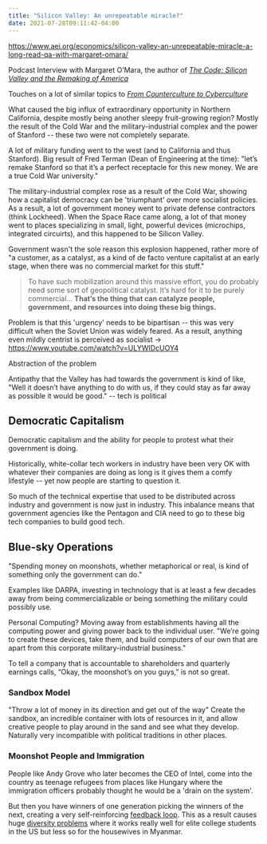 ```yaml
---
title: "Silicon Valley: An unrepeatable miracle?"
date: 2021-07-28T09:11:42-04:00
---
```


https://www.aei.org/economics/silicon-valley-an-unrepeatable-miracle-a-long-read-qa-with-margaret-omara/

Podcast Interview with Margaret O’Mara, the author of _[The Code: Silicon Valley and the Remaking of America](https://www.amazon.com/Code-Silicon-Valley-Remaking-America/dp/0399562184)_

Touches on a lot of similar topics to [*From Counterculture to Cyberculture*](thoughts/books/fctc.md)

What caused the big influx of extraordinary opportunity in Northern California, despite mostly being another sleepy fruit-growing region? Mostly the result of the Cold War and the military-industrial complex and the power of Stanford -- these two were not completely separate.

A lot of military funding went to the west (and to California and thus Stanford). Big result of Fred Terman (Dean of Engineering at the time): "let’s remake Stanford so that it’s a perfect receptacle for this new money. We are a true Cold War university."

The military-industrial complex rose as a result of the Cold War, showing how a capitalist democracy can be 'triumphant' over more socialist policies. As a result, a lot of government money went to private defense contractors (think Lockheed). When the Space Race came along, a lot of that money went to places specializing in small, light, powerful devices (microchips, integrated circuirts), and this happened to be Silicon Valley.

Government wasn't the sole reason this explosion happened, rather more of "a customer, as a catalyst, as a kind of de facto venture capitalist at an early stage, when there was no commercial market for this stuff."

> To have such mobilization around this massive effort, you do probably need some sort of geopolitical catalyst. It’s hard for it to be purely commercial...  **That’s the thing that can catalyze people, government, and resources into doing these big things.**

Problem is that this 'urgency' needs to be bipartisan -- this was very difficult when the Soviet Union was widely feared. As a result, anything even mildly centrist is perceived as socialist -> https://www.youtube.com/watch?v=ULYWIDcUOY4

Abstraction of the problem

Antipathy that the Valley has had towards the government is kind of like, "Well it doesn’t have anything to do with us, if they could stay as far away as possible it would be good." -- tech is political

## Democratic Capitalism
Democratic capitalism and the ability for people to protest what their government is doing.

Historically, white-collar tech workers in industry have been very OK with whatever their companies are doing as long is it gives them a comfy lifestyle -- yet now people are starting to question it.

So much of the technical expertise that used to be distributed across industry and government is now just in industry. This inbalance means that government agencies like the Pentagon and CIA need to go to these big tech companies to build good tech.

## Blue-sky Operations
"Spending money on moonshots, whether metaphorical or real, is kind of something only the government can do."

Examples like DARPA, investing in technology that is at least a few decades away from being commercializable or being something the military could possibly use.

Personal Computing? Moving away from establishments having all the computing power and giving power back to the individual user. "We’re going to create these devices, take them, and build computers of our own that are apart from this corporate military-industrial business."

To tell a company that is accountable to shareholders and quarterly earnings calls, “Okay, the moonshot’s on you guys,” is not so great.

### Sandbox Model
"Throw a lot of money in its direction and get out of the way" Create the sandbox, an incredible container with lots of resources in it, and allow creative people to play around in the sand and see what they develop. Naturally very incompatible with political traditions in other places.

### Moonshot People and Immigration
People like Andy Grove who later becomes the CEO of Intel, come into the country as teenage refugees from places like Hungary where the immigration officers probably thought he would be a 'drain on the system'.

But then you have winners of one generation picking the winners of the next, creating a very self-reinforcing [feedback loop](thoughts/feedback-loops.md). This as a result causes huge [diversity problems](thoughts/books/design-justice.md) where it works really well for elite college students in the US but less so for the housewives in Myanmar.

